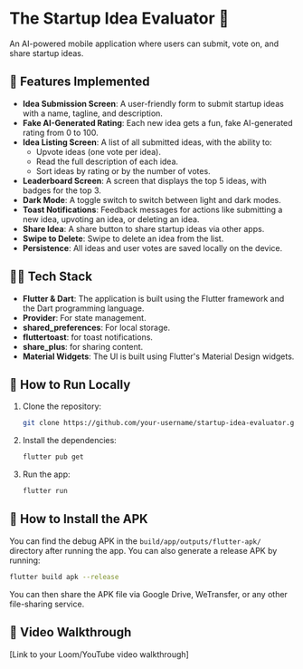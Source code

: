 # The Startup Idea Evaluator 🚀

An AI-powered mobile application where users can submit, vote on, and share startup ideas.

## 🌟 Features Implemented

-   **Idea Submission Screen**: A user-friendly form to submit startup ideas with a name, tagline, and description.
-   **Fake AI-Generated Rating**: Each new idea gets a fun, fake AI-generated rating from 0 to 100.
-   **Idea Listing Screen**: A list of all submitted ideas, with the ability to:
    -   Upvote ideas (one vote per idea).
    -   Read the full description of each idea.
    -   Sort ideas by rating or by the number of votes.
-   **Leaderboard Screen**: A screen that displays the top 5 ideas, with badges for the top 3.
-   **Dark Mode**: A toggle switch to switch between light and dark modes.
-   **Toast Notifications**: Feedback messages for actions like submitting a new idea, upvoting an idea, or deleting an idea.
-   **Share Idea**: A share button to share startup ideas via other apps.
-   **Swipe to Delete**: Swipe to delete an idea from the list.
-   **Persistence**: All ideas and user votes are saved locally on the device.

## 🧑‍💻 Tech Stack

-   **Flutter & Dart**: The application is built using the Flutter framework and the Dart programming language.
-   **Provider**: For state management.
-   **shared\_preferences**: For local storage.
-   **fluttertoast**: for toast notifications.
-   **share\_plus**: for sharing content.
-   **Material Widgets**: The UI is built using Flutter's Material Design widgets.

## 🚀 How to Run Locally

1.  Clone the repository:
    ```bash
    git clone https://github.com/your-username/startup-idea-evaluator.git
    ```
2.  Install the dependencies:
    ```bash
    flutter pub get
    ```
3.  Run the app:
    ```bash
    flutter run
    ```

## 📱 How to Install the APK

You can find the debug APK in the `build/app/outputs/flutter-apk/` directory after running the app. You can also generate a release APK by running:

```bash
flutter build apk --release
```

You can then share the APK file via Google Drive, WeTransfer, or any other file-sharing service.

## 🎥 Video Walkthrough

[Link to your Loom/YouTube video walkthrough]
